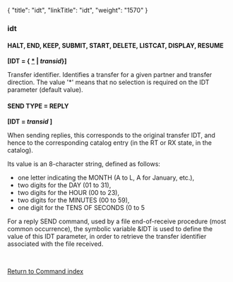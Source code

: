 {
    "title": "idt",
    "linkTitle": "idt",
    "weight": "1570"
}<span id="idt"></span>

### idt

#### HALT, END, KEEP, SUBMIT, START, DELETE, LISTCAT, DISPLAY, RESUME

**\[IDT =
{ <u>\*</u> | *transid*}\]**

Transfer identifier. Identifies a transfer for a given partner and transfer
direction. The value '\*' means that no selection is required on the IDT
parameter (default value).

#### SEND TYPE = REPLY

**\[IDT =
*transid* \]**

When sending replies, this corresponds to the original transfer IDT,
and hence to the corresponding catalog entry (in the RT or RX state, in
the catalog).

Its value is an 8-character string, defined as follows:

-   one letter indicating
    the MONTH (A to L, A for January, etc.),
-   two digits for
    the DAY (01 to 31),
-   two digits for
    the HOUR (00 to 23),
-   two digits for
    the MINUTES (00 to 59),
-   one digit for the
    TENS OF SECONDS (0 to 5

For a reply SEND command, used by a file end-of-receive procedure (most
common occurrence), the symbolic variable &IDT is used to define the
value of this IDT parameter, in order to retrieve the transfer identifier
associated with the file received.

 

[Return to Command index](../../)

 

 
